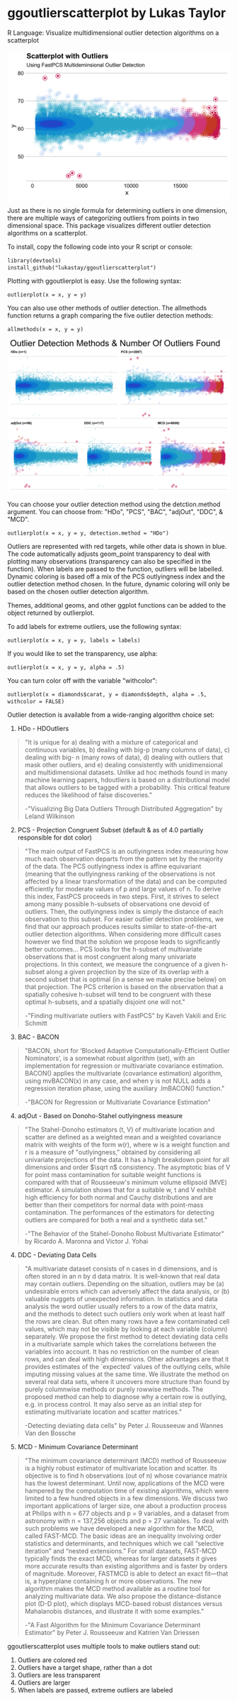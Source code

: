 # ggoutlierscatterplot by Lukas Taylor
R Language: Visualize multidimensional outlier detection algorithms on a scatterplot

![outlier scatterplot example](images/plotexample.png?raw=true)

Just as there is no single formula for determining outliers in one dimension, there are multiple ways of categorizing outliers from points in two dimensional space. This package visualizes different outlier detection algorithms on a scatterplot.

To install, copy the following code into your R script or console:

```
library(devtools)
install_github("lukastay/ggoutlierscatterplot")
```

Plotting with ggoutlierplot is easy. Use the following syntax:

```
outlierplot(x = x, y = y)
```

You can also use other methods of outlier detection. The allmethods function returns a graph comparing the five outlier detection methods:

```
allmethods(x = x, y = y)
```

![outlier scatterplot allmethods example](images/plotexample.allmethods.png?raw=true)

You can choose your outlier detection method using the detction.method argument. You can choose from: "HDo", "PCS", "BAC", "adjOut", "DDC", & "MCD".

```
outlierplot(x = x, y = y, detection.method = "HDo")
```

Outliers are represented with red targets, while other data is shown in blue. The code automatically adjusts geom_point transparency to deal with plotting many observations (transparency can also be specified in the function). When labels are passed to the function, outliers will be labelled. Dynamic coloring is based off a mix of the PCS outlyingness index and the outlier detection method chosen. In the future, dynamic coloring will only be based on the chosen outlier detection algorithm.

Themes, additional geoms, and other ggplot functions can be added to the object returned by outlierplot.

To add labels for extreme outliers, use the following syntax:

```
outlierplot(x = x, y = y, labels = labels)
```

If you would like to set the transparency, use alpha:

```
outlierplot(x = x, y = y, alpha = .5)
```

You can turn color off with the variable "withcolor":

```
outlierplot(x = diamonds$carat, y = diamonds$depth, alpha = .5, withcolor = FALSE)
```

Outlier detection is available from a wide-ranging algorithm choice set:
1) HDo - HDOutliers

> "It is unique for a) dealing with a mixture of categorical and continuous variables, b) dealing with big-p (many columns of data), c) dealing with big- n (many rows of data), d) dealing with outliers that mask other outliers, and e) dealing consistently with unidimensional and multidimensional datasets. Unlike ad hoc methods found in many machine learning papers, hdoutliers is based on a distributional model that allows outliers to be tagged with a probability. This critical feature reduces the likelihood of false discoveries."
>
> -"Visualizing Big Data Outliers Through Distributed Aggregation" by Leland Wilkinson

2) PCS - Projection Congruent Subset (default & as of 4.0 partially responsible for dot color)

> "The main output of FastPCS is an outlyingness index measuring how much each observation departs from the pattern set by the majority of the data. The PCS outlyingness index is affine equivariant (meaning that the outlyingness ranking of the observations is not affected by a linear transformation of the data) and can be computed efficiently for moderate values of p and large values of n. To derive this index, FastPCS proceeds in two steps. First, it strives to select among many possible h-subsets of observations one devoid of outliers. Then, the outlyingness index is simply the distance of each observation to this subset. For easier outlier detection problems, we find that our approach produces results similar to state-of-the-art outlier detection algorithms. When considering more difficult cases however we find that the solution we propose leads to significantly better outcomes... PCS looks for the h-subset of multivariate observations that is most congruent along many univariate projections. In this context, we measure the congruence of a given h-subset along a given projection by the size of its overlap with a second subset that is optimal (in a sense we make precise below) on that projection. The PCS criterion is based on the observation that a spatially cohesive h-subset will tend to be congruent with these optimal h-subsets, and a spatially disjoint one will not."
>
> -"Finding multivariate outliers with FastPCS" by Kaveh Vakili and Eric Schmitt


3) BAC - BACON

> "BACON, short for ‘Blocked Adaptive Computationally-Efficient Outlier Nominators’, is a somewhat robust algorithm (set), with an implementation for regression or multivariate covariance estimation. BACON() applies the multivariate (covariance estimation) algorithm, using mvBACON(x) in any case, and when y is not NULL adds a regression iteration phase, using the auxiliary .lmBACON() function."
>
> -"BACON for Regression or Multivariate Covariance Estimation"

4) adjOut - Based on Donoho-Stahel outlyingness measure

> "The Stahel-Donoho estimators (t, V) of multivariate location and scatter are defined as a weighted mean and a weighted covariance matrix with weights of the form w(r), where w is a weight function and r is a measure of "outlyingness," obtained by considering all univariate projections of the data. It has a high breakdown point for all dimensions and order $\sqrt n$ consistency. The asymptotic bias of V for point mass contamination for suitable weight functions is compared with that of Rousseeuw's minimum volume ellipsoid (MVE) estimator. A simulation shows that for a suitable w, t and V exhibit high efficiency for both normal and Cauchy distributions and are better than their competitors for normal data with point-mass contamination. The performances of the estimators for detecting outliers are compared for both a real and a synthetic data set."
>
> -"The Behavior of the Stahel-Donoho Robust Multivariate Estimator" by Ricardo A. Maronna and Victor J. Yohai


4) DDC - Deviating Data Cells

> "A multivariate dataset consists of n cases in d dimensions, and is often stored in an n by d data matrix. It is well-known that real data may contain outliers. Depending on the situation, outliers may be (a) undesirable errors which can adversely affect the data analysis, or (b) valuable nuggets of unexpected information. In statistics and data analysis the word outlier usually refers to a row of the data matrix, and the methods to detect such outliers only work when at least half the rows are clean. But often many rows have a few contaminated cell values, which may not be visible by looking at each variable (column) separately. We propose the first method to detect deviating data cells in a multivariate sample which takes the correlations between the variables into account. It has no restriction on the number of clean rows, and can deal with high dimensions. Other advantages are that it provides estimates of the `expected' values of the outlying cells, while imputing missing values at the same time. We illustrate the method on several real data sets, where it uncovers more structure than found by purely columnwise methods or purely rowwise methods. The proposed method can help to diagnose why a certain row is outlying, e.g. in process control. It may also serve as an initial step for estimating multivariate location and scatter matrices."
>
> -Detecting deviating data cells" by Peter J. Rousseeuw and Wannes Van den Bossche

5) MCD - Minimum Covariance Determinant 

> "The minimum covariance determinant (MCD) method of Rousseeuw is a highly robust estimator of multivariate location and scatter. Its objective is to find h observations (out of n) whose covariance matrix has the lowest determinant. Until now, applications of the MCD were hampered by the computation time of existing algorithms, which were limited to a few hundred objects in a few dimensions. We discuss two important applications of larger size, one about a production process at Philips with n = 677 objects and p = 9 variables, and a dataset from astronomy with n = 137,256 objects and p = 27 variables. To deal with such problems we have developed a new algorithm for the MCD, called FAST-MCD. The basic ideas are an inequality involving order statistics and determinants, and techniques which we call “selective iteration” and “nested extensions.” For small datasets, FAST-MCD typically finds the exact MCD, whereas for larger datasets it gives more accurate results than existing algorithms and is faster by orders of magnitude. Moreover, FASTMCD is able to detect an exact fit—that is, a hyperplane containing h or more observations. The new algorithm makes the MCD method available as a routine tool for analyzing multivariate data. We also propose the distance-distance plot (D-D plot), which displays MCD-based robust distances versus Mahalanobis distances, and illustrate it with some examples."
>
> -"A Fast Algorithm for the Minimum Covariance Determinant Estimator" by Peter J. Rousseeuw  and Katrien Van Driessen

ggoutlierscatterplot uses multiple tools to make outliers stand out:

1) Outliers are colored red
2) Outliers have a target shape, rather than a dot
3) Outliers are less transparent
4) Outliers are larger
5) When labels are passed, extreme outliers are labeled
